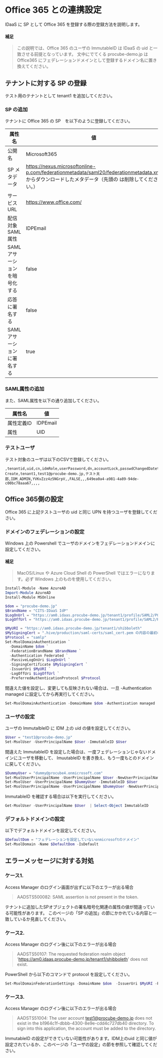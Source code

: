 # Office 365 との連携設定

IDaaS に SP として Office 365 を登録する際の登録方法を説明します。

#### 補足
> この説明では、Office 365 のユーザの ImmutableID は IDaaS の uid と一致させる前提となっています。
> 文中にでてくる procube-demo.jp は Office365 にフェデレーションドメインとして登録するドメイン名に置き換えてください。


## テナントに対する SP の登録

テスト用のテナントとして tenant1 を追加してください。

### SP の追加
テナントに Office 365 の SP　を以下のように登録してください。

| 属性名          | 値        |
| --------------- | ---------------- |
|公開名             | Microsoft365 |
|SP メタデータ|https://nexus.microsoftonline-p.com/federationmetadata/saml20/federationmetadata.xml からダウンロードしたメタデータ（先頭の <?xml .. ?> は削除してください。）|
|サービスURL|https://www.office.com/|
|配信対象SAML属性|IDPEmail|
|SAMLアサーションを暗号化する|false|
|応答に署名する|false|
|SAMLアサーションに署名する|true|

### SAML属性の追加

また、SAML属性を以下の通り追加してください。

| 属性名          | 値        |
| --------------- | ---------------- |
|属性定義ID|IDPEmail|
|属性|UID|

### テストユーザ

テスト対象のユーザは以下のCSVで登録してください。

```dotnetcli
,tenantid,uid,cn,idmRole,userPassword,dn,accountLock,passwdChangedDatetime,expireDate,data1,data2,data3,data4,data5
Create,tenant1,test1@procube-demo.jp,テスト太郎,IDM_ADMIN,YVKvZzz4z5NGrpV,,FALSE,,,649ea0a4-a981-4a89-94de-c00bc78aaa67,,,,
```

## Office 365側の設定

Office 365 に上記テストユーザの uid と同じ UPN を持つユーザを登録してください。

### ドメインのフェデレーションの設定

Windows 上の Powershell でユーザのドメインをフェデレーションドメインに設定してください。
#### 補足
> MacOS/Linux や Azure Cloud Shell の  PowerShell ではエラーになります。必ず Windows 上のものを使用してください。

```powershell
Install-Module -Name AzureAD
Import-Module AzureAD
Install-Module MSOnline

$dom = "procube-demo.jp" 
$BrandName = "CITS-IDaaS IdP" 
$LogOnUrl = "https://am0.idaas.procube-demo.jp/tenant1/profile/SAML2/POST/SSO" 
$LogOffUrl = "https://am0.idaas.procube-demo.jp/tenant1/profile/SAML2/Redirect/SLO" 

$MyURI = "https://am0.idaas.procube-demo.jp/tenant1/shibboleth" 
$MySigningCert = ".hive/production/saml-certs/saml_cert.pem の内容の最初の行と最後の行を削ったもの" 
$Protocol = "samlp" 
Set-MsolDomainAuthentication `
  -DomainName $dom `
  -FederationBrandName $BrandName `
  -Authentication Federated `
  -PassiveLogOnUri $LogOnUrl `
  -SigningCertificate $MySigningCert `
  -IssuerUri $MyURI `
  -LogOffUri $LogOffUrl `
  -PreferredAuthenticationProtocol $Protocol

```

間違えた値を設定し、変更しても反映されない場合は、一旦 -Authentication managed に設定してから再実行してください。

```powershell
Set-MsolDomainAuthentication -DomainName $dom -Authentication managed 
```

### ユーザの設定

ユーザの ImmutalbleID に IDM 上の uid の値を設定してください。

```powershell
$User = "test1@procube-demo.jp"
Set-MsolUser -UserPrincipalName $User -ImmutableID $User
```

間違えた ImmutableID を設定した場合は、一度フェデレーションじゃないドメインにユーザを移動して、 ImuutableID を書き換え、もう一度もとのドメインに戻してください。

```powershell
$DummyUser = "dummy@procube4.onmicrosoft.com"
Set-MsolUserPrincipalName -UserPrincipalName $User -NewUserPrincipalName $DummyUser
Set-MsolUser -UserPrincipalName $DummyUser -ImmutableID $User
Set-MsolUserPrincipalName -UserPrincipalName $DummyUser -NewUserPrincipalName $User
```

ImmutableID を確認する場合は以下を実行してください。

```powershell
Get-MsolUser -UserPrincipalName $User  | Select-Object ImmutableID
```

### デフォルトドメインの設定

以下でデフォルトドメインを設定してください。

```powershell
$DefaultDom = "フェデレーションを設定していないonmicrosoftのドメイン"
Set-MsolDomain -Name $DefaultDom -IsDefault
```

## エラーメッセージに対する対処

### ケース1.
Access Manager のログイン画面が出ずに以下のエラーが出る場合
> AADSTS500082: SAML assertion is not present in the token.

テナントに追加したSPオブジェクトの署名暗号化関連の属性の値が間違っている可能性があります。
このページの「SP の追加」の節にかかれている内容と一致しているか見直してください。

### ケース2.
Access Manager のログイン後に以下のエラーが出る場合
> AADSTS50107: The requested federation realm object 'https://am0.idaas.procube-demo.jp/tenant1/shibboleth' does not exist.

PowerShell から以下のコマンドで protocol を設定してください。

```powershell
Set-MsolDomainFederationSettings -DomainName $dom  -IssuerUri $MyURI -PreferredAuthenticationProtocol samlp
```

### ケース3.
Access Manager のログイン後に以下のエラーが出る場合
> AADSTS51004: The user account test1@procube-demo.jp does not exist in the b1964c1f-dbbb-4300-8e9e-cdd4c727db40 directory. To sign into this application, the account must be added to the directory.

ImmutableID の設定ができていない可能性があります。IDM上のuid と同じ値が設定されているか、このページの「ユーザの設定」の節を参照して確認してください。

